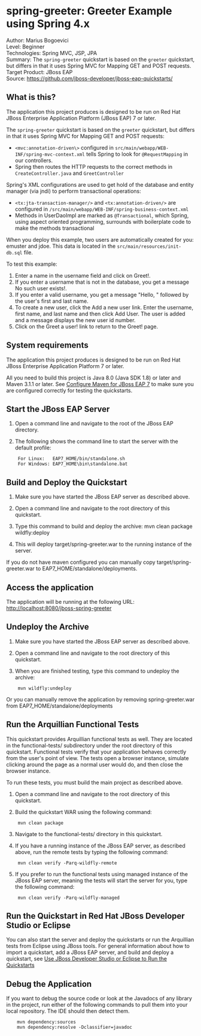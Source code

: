 spring-greeter: Greeter Example using Spring 4.x
======================================================
Author: Marius Bogoevici  
Level: Beginner  
Technologies: Spring MVC, JSP, JPA  
Summary: The `spring-greeter` quickstart is based on the `greeter` quickstart, but differs in that it uses Spring MVC for Mapping GET and POST requests.  
Target Product: JBoss EAP  
Source: <https://github.com/jboss-developer/jboss-eap-quickstarts/>  

What is this?
-------------

The application this project produces is designed to be run on Red Hat JBoss Enterprise Application Platform (JBoss EAP) 7 or later.

The `spring-greeter` quickstart is based on the `greeter` quickstart, but differs in that it uses Spring MVC for Mapping GET and POST requests:

* `<mvc:annotation-driven\>` configured in `src/main/webapp/WEB-INF/spring-mvc-context.xml` tells Spring to look for 
`@RequestMapping` in our controllers.
* Spring then routes the HTTP requests to the correct methods in `CreateController.java` and `GreetController`

Spring's XML configurations are used to get hold of the database and entity manager (via jndi) to perform transactional operations:

* `<tx:jta-transaction-manager/>` and `<tx:annotation-driven/>` are configured in `/src/main/webapp/WEB-INF/spring-business-context.xml`
* Methods in UserDaoImpl are marked as `@Transactional`, which Spring, using aspect oriented programming, surrounds with 
boilerplate code to make the methods transactional

When you deploy this example, two users are automatically created for you: emuster and jdoe. This data is located in the 
`src/main/resources/init-db.sql` file.


To test this example:

1. Enter a name in the username field and click on Greet!.
2. If you enter a username that is not in the database, you get a message No such user exists!.
3. If you enter a valid username, you get a message "Hello, " followed by the user's first and last name.
4. To create a new user, click the Add a new user link. Enter the username, first name, and last name and then click Add User. 
The user is added and a message displays the new user id number.
5. Click on the Greet a user! link to return to the Greet! page.

System requirements
-------------------

The application this project produces is designed to be run on Red Hat JBoss Enterprise Application Platform 7 or later. 

All you need to build this project is Java 8.0 (Java SDK 1.8) or later and Maven 3.1.1 or later. See [Configure Maven for JBoss EAP 7](https://github.com/jboss-developer/jboss-developer-shared-resources/blob/master/guides/CONFIGURE_MAVEN_JBOSS_EAP7.md#configure-maven-to-build-and-deploy-the-quickstarts) to make sure you are configured correctly for testing the quickstarts.


Start the JBoss EAP Server
---------------

1. Open a command line and navigate to the root of the JBoss EAP directory.
2. The following shows the command line to start the server with the default profile:

        For Linux:   EAP7_HOME/bin/standalone.sh
        For Windows: EAP7_HOME\bin\standalone.bat

Build and Deploy the Quickstart
----------------------------

1. Make sure you have started the JBoss EAP server as described above.
2. Open a command line and navigate to the root directory of this quickstart.
3. Type this command to build and deploy the archive:
        mvn clean package wildfly:deploy

4. This will deploy target/spring-greeter.war to the running instance of the server.

If you do not have maven configured you can manually copy target/spring-greeter.war to EAP7_HOME/standalone/deployments.

Access the application
----------------------

The application will be running at the following URL: <http://localhost:8080/jboss-spring-greeter>

Undeploy the Archive
---------------------

1. Make sure you have started the JBoss EAP server as described above.
2. Open a command line and navigate to the root directory of this quickstart.
3. When you are finished testing, type this command to undeploy the archive:

        mvn wildfly:undeploy

Or you can manually remove the application by removing spring-greeter.war from EAP7_HOME/standalone/deployments

Run the Arquillian Functional Tests
-----------------------------------

This quickstart provides Arquillian functional tests as well. They are located in the functional-tests/ subdirectory under 
the root directory of this quickstart. Functional tests verify that your application behaves correctly from the user's point 
of view. The tests open a browser instance, simulate clicking around the page as a normal user would do, and then close the browser instance.

To run these tests, you must build the main project as described above.

1. Open a command line and navigate to the root directory of this quickstart.
2. Build the quickstart WAR using the following command:

        mvn clean package

3. Navigate to the functional-tests/ directory in this quickstart.
4. If you have a running instance of the JBoss EAP server, as described above, run the remote tests by typing the following command:

        mvn clean verify -Parq-wildfly-remote

5. If you prefer to run the functional tests using managed instance of the JBoss EAP server, meaning the tests will start the 
server for you, type the following command:

        mvn clean verify -Parq-wildfly-managed


Run the Quickstart in Red Hat JBoss Developer Studio or Eclipse
-------------------------------------
You can also start the server and deploy the quickstarts or run the Arquillian tests from Eclipse using JBoss tools. For general information about how to import a quickstart, add a JBoss EAP server, and build and deploy a quickstart, see [Use JBoss Developer Studio or Eclipse to Run the Quickstarts](https://github.com/jboss-developer/jboss-developer-shared-resources/blob/master/guides/USE_JBDS.md#use-jboss-developer-studio-or-eclipse-to-run-the-quickstarts) 


Debug the Application
------------------------------------

If you want to debug the source code or look at the Javadocs of any library in the project, run either of the following 
commands to pull them into your local repository. The IDE should then detect them.

        mvn dependency:sources
        mvn dependency:resolve -Dclassifier=javadoc
